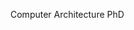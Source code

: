 Computer Architecture PhD

<!---
illegal-instruction/illegal-instruction is a ✨ special ✨ repository because its `README.md` (this file) appears on your GitHub profile.
You can click the Preview link to take a look at your changes.
--->
